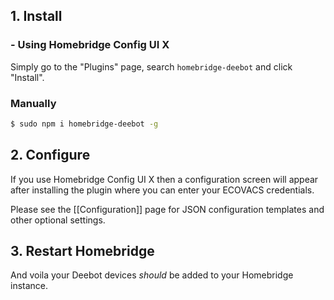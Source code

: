 ## 1. Install

### - Using Homebridge Config UI X

Simply go to the "Plugins" page, search `homebridge-deebot` and click "Install".

### Manually

```bash
$ sudo npm i homebridge-deebot -g
```

## 2. Configure

If you use Homebridge Config UI X then a configuration screen will appear after installing the plugin where you can enter your ECOVACS credentials.

Please see the [[Configuration]] page for JSON configuration templates and other optional settings.

## 3. Restart Homebridge

And voila your Deebot devices *should* be added to your Homebridge instance.